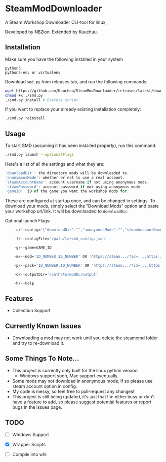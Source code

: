 # SteamModDownloader
A Steam Workshop Downloader CLI-tool for linux,

Developed by NBZion.
Extended by Kuuchuu.

## Installation
Make sure you have the following installed in your system
```
python3
python3-env or virtualenv
```

Download `smd.py` from releases tab, and run the following commands:
```bash
wget https://github.com/Kuuchuu/SteamModDownloader/releases/latest/download/smd.py -O smd.py
chmod +x ./smd.py
./smd.py install # Execute script
```
If you want to replace your already existing installation completely:
```bash
./smd.py reinstall
```

## Usage
To start SMD (assuming it has been installed properly), run this command:
```bash
./smd.py launch --optionalFlags
```
Here's a list of all the settings and what they are:
```js
'downloadDir': the directory mods will be downloaded to.
'anonymousMode': whether or not to use a real account.
'steamAccountName': account username if not using anonymous mode.
'steamPassword': account password if not using anonymous mode.
'gameID': ID of the game you want the workshop mods for.
```
These are configured at startup once, and can be changed in settings.
To download your mods, simply select the "Download Mods" option and
paste your workshop url/link. It will be downloaded to `downloadDir`.

Optional launch Flags:
```bash
    -c/--config='{"downloadDir":"","anonymousMode":"","steamAccountName":"","steamPassword":"","gameID":""}'

    -f/--configFile='/path/to/smd_config.json'

    -g/--game=GAME_ID

    -m/--mod='ID_NUMBER,ID_NUMBER' OR 'https://steam.../?id=...,https://steam.../?id=...'

    -p/--pack='ID_NUMBER,ID_NUMBER' OR 'https://steam.../?id=...,https://steam.../?id=...'

    -o/--outputDir='/path/to/modDL/output'

    -h/--help
```

## Features
- Collection Support
 
## Currently Known Issues
- Downloading a mod may not work until you delete the steamcmd folder and try to re-download it.

## Some Things To Note...
- This project is currently only built for the linux python version.
  - Windows support soon, Mac support eventually.
- Some mods may not download in anonymous mode, if so please use steam account option in config.
- My code is messy, so feel free to pull-request any changes!
- This project is still being updated, it's just that I'm either busy or don't have a feature to add, so please suggest potential features or report bugs in the issues page.

## TODO
- [ ] Windows Support
- [x] Wrapper Scripts 
- [ ] Compile into whl

